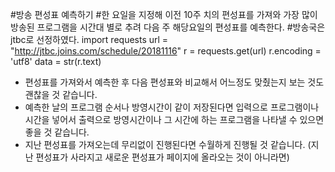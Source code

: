 #방송 편성표 예측하기
#한 요일을 지정해 이전 10주 치의 편성표를 가져와 가장 많이 방송된 프로그램을 시간대 별로 추려 다음 주 해당요일의 편성표를 예측한다.
#방송국은 jtbc로 선정하였다.
import requests
url = "http://jtbc.joins.com/schedule/20181116"
r = requests.get(url)
r.encoding = 'utf8'
data = str(r.text)

+ 편성표를 가져와서 예측한 후 다음 편성표와 비교해서 어느정도 맞췄는지 보는 것도 괜찮을 것 같습니다.
+ 예측한 날의 프로그램 순서나 방영시간이 같이 저장된다면 입력으로 프로그램이나 시간을 넣어서 출력으로 방영시간이나 그 시간에 하는 프로그램을 나타낼 수 있으면 좋을 것 같습니다.
+ 지난 편성표를 가져오는데 무리없이 진행된다면 수월하게 진행될 것 같습니다. (지난 편성표가 사라지고 새로운 편성표가 페이지에 올라오는 것이 아니라면)
